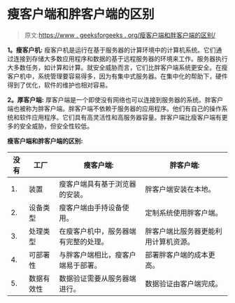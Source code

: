 # 瘦客户端和胖客户端的区别

> 原文:[https://www . geeksforgeeks . org/瘦客户端和胖客户端的区别/](https://www.geeksforgeeks.org/difference-between-thin-clients-and-thick-clients/)

**1。瘦客户机:**
瘦客户机是运行在基于服务器的计算环境中的计算机系统。它们通过连接到存储大多数应用程序和数据的基于远程服务器的环境来工作。服务器执行大多数任务，如计算和计算。就安全威胁而言，它们比胖客户端系统更安全。在瘦客户机中，系统管理要容易得多，因为有集中式服务器。在集中化的帮助下，硬件得到了优化，软件的维护也相对容易。

**2。厚客户端:**
厚客户端是一个即使没有网络也可以连接到服务器的系统。胖客户端也被称为胖客户端。胖客户端不依赖于服务器的应用程序。他们有自己的操作系统和软件应用程序。它们具有高灵活性和高服务器容量。胖客户端比瘦客户端有更多的安全威胁，但安全性较低。

**瘦客户端和胖客户端的区别:**

<center>

| 没有 | 工厂 | 瘦客户端: | 胖客户端: |
| --- | --- | --- | --- |
| 1. | 装置 | 瘦客户端具有基于浏览器的安装。 | 胖客户端安装在本地。 |
| 2. | 设备类型 | 瘦客户端由手持设备使用。 | 定制系统使用胖客户端。 |
| 3. | 处理类型 | 在瘦客户机中，服务器端有完整的处理。 | 胖客户端比服务器更能利用计算机资源。 |
| 4. | 可部署性 | 与胖客户端相比，瘦客户端易于部署。 | 部署胖客户端的成本更高。 |
| 5. | 数据有效性 | 数据验证需要从服务器端进行。 | 数据验证由客户端完成。 | 6. | 沟通 | 在瘦客户机中，服务器端需要持续通信。 | 在胖客户端中，与服务器的通信是在特定的时间间隔内完成的。 | 7. | 衬布 | 它不能与其他设备接口。 | 与瘦客户机相比，它非常健壮，并且可以与其他设备接口。 | 8. | 安全 | 它的安全威胁更小。 | 与瘦客户端相比，它有更多的安全威胁。 |

</center>